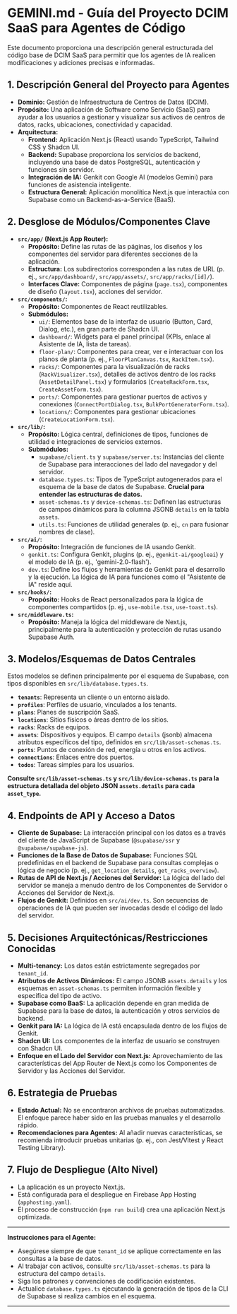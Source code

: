 # GEMINI.md - Guía del Proyecto DCIM SaaS para Agentes de Código

Este documento proporciona una descripción general estructurada del código base de DCIM SaaS para permitir que los agentes de IA realicen modificaciones y adiciones precisas e informadas.

## 1. Descripción General del Proyecto para Agentes

*   **Dominio:** Gestión de Infraestructura de Centros de Datos (DCIM).
*   **Propósito:** Una aplicación de Software como Servicio (SaaS) para ayudar a los usuarios a gestionar y visualizar sus activos de centros de datos, racks, ubicaciones, conectividad y capacidad.
*   **Arquitectura:**
    *   **Frontend:** Aplicación Next.js (React) usando TypeScript, Tailwind CSS y Shadcn UI.
    *   **Backend:** Supabase proporciona los servicios de backend, incluyendo una base de datos PostgreSQL, autenticación y funciones sin servidor.
    *   **Integración de IA:** Genkit con Google AI (modelos Gemini) para funciones de asistencia inteligente.
    *   **Estructura General:** Aplicación monolítica Next.js que interactúa con Supabase como un Backend-as-a-Service (BaaS).

## 2. Desglose de Módulos/Componentes Clave

*   **`src/app/` (Next.js App Router):**
    *   **Propósito:** Define las rutas de las páginas, los diseños y los componentes del servidor para diferentes secciones de la aplicación.
    *   **Estructura:** Los subdirectorios corresponden a las rutas de URL (p. ej., `src/app/dashboard/`, `src/app/assets/`, `src/app/racks/[id]/`).
    *   **Interfaces Clave:** Componentes de página (`page.tsx`), componentes de diseño (`layout.tsx`), acciones del servidor.
*   **`src/components/`:**
    *   **Propósito:** Componentes de React reutilizables.
    *   **Submódulos:**
        *   `ui/`: Elementos base de la interfaz de usuario (Button, Card, Dialog, etc.), en gran parte de Shadcn UI.
        *   `dashboard/`: Widgets para el panel principal (KPIs, enlace al Asistente de IA, lista de tareas).
        *   `floor-plan/`: Componentes para crear, ver e interactuar con los planos de planta (p. ej., `FloorPlanCanvas.tsx`, `RackItem.tsx`).
        *   `racks/`: Componentes para la visualización de racks (`RackVisualizer.tsx`), detalles de activos dentro de los racks (`AssetDetailPanel.tsx`) y formularios (`CreateRackForm.tsx`, `CreateAssetForm.tsx`).
        *   `ports/`: Componentes para gestionar puertos de activos y conexiones (`ConnectPortDialog.tsx`, `BulkPortGeneratorForm.tsx`).
        *   `locations/`: Componentes para gestionar ubicaciones (`CreateLocationForm.tsx`).
*   **`src/lib/`:**
    *   **Propósito:** Lógica central, definiciones de tipos, funciones de utilidad e integraciones de servicios externos.
    *   **Submódulos:**
        *   `supabase/client.ts` y `supabase/server.ts`: Instancias del cliente de Supabase para interacciones del lado del navegador y del servidor.
        *   `database.types.ts`: Tipos de TypeScript autogenerados para el esquema de la base de datos de Supabase. **Crucial para entender las estructuras de datos.**
        *   `asset-schemas.ts` y `device-schemas.ts`: Definen las estructuras de campos dinámicos para la columna JSONB `details` en la tabla `assets`.
        *   `utils.ts`: Funciones de utilidad generales (p. ej., `cn` para fusionar nombres de clase).
*   **`src/ai/`:**
    *   **Propósito:** Integración de funciones de IA usando Genkit.
    *   `genkit.ts`: Configura Genkit, plugins (p. ej., `@genkit-ai/googleai`) y el modelo de IA (p. ej., 'gemini-2.0-flash').
    *   `dev.ts`: Define los flujos y herramientas de Genkit para el desarrollo y la ejecución. La lógica de IA para funciones como el "Asistente de IA" reside aquí.
*   **`src/hooks/`:**
    *   **Propósito:** Hooks de React personalizados para la lógica de componentes compartidos (p. ej., `use-mobile.tsx`, `use-toast.ts`).
*   **`src/middleware.ts`:**
    *   **Propósito:** Maneja la lógica del middleware de Next.js, principalmente para la autenticación y protección de rutas usando Supabase Auth.

## 3. Modelos/Esquemas de Datos Centrales

Estos modelos se definen principalmente por el esquema de Supabase, con tipos disponibles en `src/lib/database.types.ts`.

*   **`tenants`**: Representa un cliente o un entorno aislado.
*   **`profiles`**: Perfiles de usuario, vinculados a los tenants.
*   **`plans`**: Planes de suscripción SaaS.
*   **`locations`**: Sitios físicos o áreas dentro de los sitios.
*   **`racks`**: Racks de equipos.
*   **`assets`**: Dispositivos y equipos. El campo `details` (jsonb) almacena atributos específicos del tipo, definidos en `src/lib/asset-schemas.ts`.
*   **`ports`**: Puntos de conexión de red, energía u otros en los activos.
*   **`connections`**: Enlaces entre dos puertos.
*   **`todos`**: Tareas simples para los usuarios.

**Consulte `src/lib/asset-schemas.ts` y `src/lib/device-schemas.ts` para la estructura detallada del objeto JSON `assets.details` para cada `asset_type`.**

## 4. Endpoints de API y Acceso a Datos

*   **Cliente de Supabase:** La interacción principal con los datos es a través del cliente de JavaScript de Supabase (`@supabase/ssr` y `@supabase/supabase-js`).
*   **Funciones de la Base de Datos de Supabase:** Funciones SQL predefinidas en el backend de Supabase para consultas complejas o lógica de negocio (p. ej., `get_location_details`, `get_racks_overview`).
*   **Rutas de API de Next.js / Acciones del Servidor:** La lógica del lado del servidor se maneja a menudo dentro de los Componentes de Servidor o Acciones del Servidor de Next.js.
*   **Flujos de Genkit:** Definidos en `src/ai/dev.ts`. Son secuencias de operaciones de IA que pueden ser invocadas desde el código del lado del servidor.

## 5. Decisiones Arquitectónicas/Restricciones Conocidas

*   **Multi-tenancy:** Los datos están estrictamente segregados por `tenant_id`.
*   **Atributos de Activos Dinámicos:** El campo JSONB `assets.details` y los esquemas en `asset-schemas.ts` permiten información flexible y específica del tipo de activo.
*   **Supabase como BaaS:** La aplicación depende en gran medida de Supabase para la base de datos, la autenticación y otros servicios de backend.
*   **Genkit para IA:** La lógica de IA está encapsulada dentro de los flujos de Genkit.
*   **Shadcn UI:** Los componentes de la interfaz de usuario se construyen con Shadcn UI.
*   **Enfoque en el Lado del Servidor con Next.js:** Aprovechamiento de las características del App Router de Next.js como los Componentes de Servidor y las Acciones del Servidor.

## 6. Estrategia de Pruebas

*   **Estado Actual:** No se encontraron archivos de pruebas automatizadas. El enfoque parece haber sido en las pruebas manuales y el desarrollo rápido.
*   **Recomendaciones para Agentes:** Al añadir nuevas características, se recomienda introducir pruebas unitarias (p. ej., con Jest/Vitest y React Testing Library).

## 7. Flujo de Despliegue (Alto Nivel)

*   La aplicación es un proyecto Next.js.
*   Está configurada para el despliegue en Firebase App Hosting (`apphosting.yaml`).
*   El proceso de construcción (`npm run build`) crea una aplicación Next.js optimizada.

---
**Instrucciones para el Agente:**
*   Asegúrese siempre de que `tenant_id` se aplique correctamente en las consultas a la base de datos.
*   Al trabajar con activos, consulte `src/lib/asset-schemas.ts` para la estructura del campo `details`.
*   Siga los patrones y convenciones de codificación existentes.
*   Actualice `database.types.ts` ejecutando la generación de tipos de la CLI de Supabase si realiza cambios en el esquema.
---
